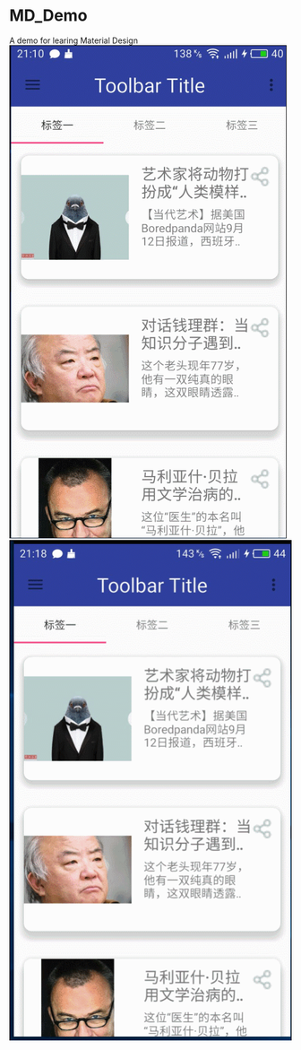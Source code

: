 # MD_Demo
A demo for learing Material Design
![image](https://github.com/HEYNOWAY/MD_Demo/blob/master/picture/1.gif)
![image](https://github.com/HEYNOWAY/MD_Demo/blob/master/picture/2.gif)
